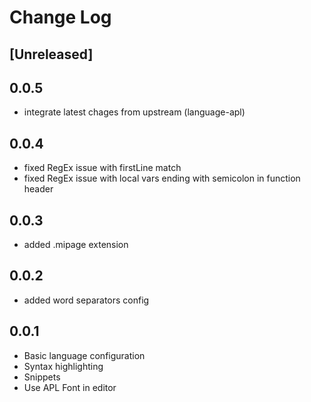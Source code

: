 # Change Log

## [Unreleased]

## 0.0.5
- integrate latest chages from upstream (language-apl)

## 0.0.4
- fixed RegEx issue with firstLine match
- fixed RegEx issue with local vars ending with semicolon in function header

## 0.0.3
- added .mipage extension

## 0.0.2
- added word separators config

## 0.0.1
- Basic language configuration
- Syntax highlighting
- Snippets
- Use APL Font in editor